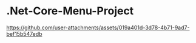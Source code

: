 # .Net-Core-Menu-Project



https://github.com/user-attachments/assets/019a401d-3d78-4b71-9ad7-bef15b547edb

